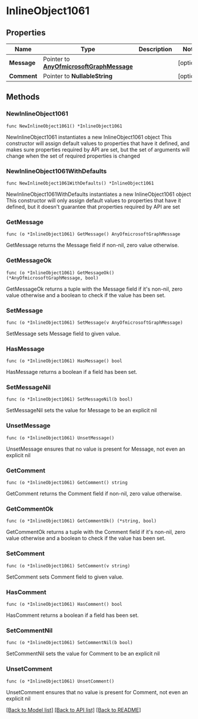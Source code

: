 # InlineObject1061

## Properties

Name | Type | Description | Notes
------------ | ------------- | ------------- | -------------
**Message** | Pointer to [**AnyOfmicrosoftGraphMessage**](anyOf&lt;microsoft.graph.message&gt;.md) |  | [optional] 
**Comment** | Pointer to **NullableString** |  | [optional] 

## Methods

### NewInlineObject1061

`func NewInlineObject1061() *InlineObject1061`

NewInlineObject1061 instantiates a new InlineObject1061 object
This constructor will assign default values to properties that have it defined,
and makes sure properties required by API are set, but the set of arguments
will change when the set of required properties is changed

### NewInlineObject1061WithDefaults

`func NewInlineObject1061WithDefaults() *InlineObject1061`

NewInlineObject1061WithDefaults instantiates a new InlineObject1061 object
This constructor will only assign default values to properties that have it defined,
but it doesn't guarantee that properties required by API are set

### GetMessage

`func (o *InlineObject1061) GetMessage() AnyOfmicrosoftGraphMessage`

GetMessage returns the Message field if non-nil, zero value otherwise.

### GetMessageOk

`func (o *InlineObject1061) GetMessageOk() (*AnyOfmicrosoftGraphMessage, bool)`

GetMessageOk returns a tuple with the Message field if it's non-nil, zero value otherwise
and a boolean to check if the value has been set.

### SetMessage

`func (o *InlineObject1061) SetMessage(v AnyOfmicrosoftGraphMessage)`

SetMessage sets Message field to given value.

### HasMessage

`func (o *InlineObject1061) HasMessage() bool`

HasMessage returns a boolean if a field has been set.

### SetMessageNil

`func (o *InlineObject1061) SetMessageNil(b bool)`

 SetMessageNil sets the value for Message to be an explicit nil

### UnsetMessage
`func (o *InlineObject1061) UnsetMessage()`

UnsetMessage ensures that no value is present for Message, not even an explicit nil
### GetComment

`func (o *InlineObject1061) GetComment() string`

GetComment returns the Comment field if non-nil, zero value otherwise.

### GetCommentOk

`func (o *InlineObject1061) GetCommentOk() (*string, bool)`

GetCommentOk returns a tuple with the Comment field if it's non-nil, zero value otherwise
and a boolean to check if the value has been set.

### SetComment

`func (o *InlineObject1061) SetComment(v string)`

SetComment sets Comment field to given value.

### HasComment

`func (o *InlineObject1061) HasComment() bool`

HasComment returns a boolean if a field has been set.

### SetCommentNil

`func (o *InlineObject1061) SetCommentNil(b bool)`

 SetCommentNil sets the value for Comment to be an explicit nil

### UnsetComment
`func (o *InlineObject1061) UnsetComment()`

UnsetComment ensures that no value is present for Comment, not even an explicit nil

[[Back to Model list]](../README.md#documentation-for-models) [[Back to API list]](../README.md#documentation-for-api-endpoints) [[Back to README]](../README.md)


